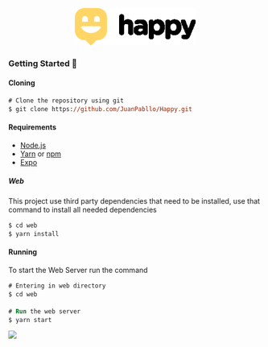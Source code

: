 <div align="center">

![](.Github/images/Logo.png)

</div>

### Getting Started 🚀

#### Cloning

```ps
# Clone the repository using git
$ git clone https://github.com/JuanPabllo/Happy.git
```

#### Requirements

- [Node.js](https://nodejs.org/en/)
- [Yarn](https://yarnpkg.com/) or [npm](https://www.npmjs.com/)
- [Expo](https://expo.io/)

##### Web

This project use third party dependencies that need to be installed, use that command to install all needed dependencies

```ps
$ cd web
$ yarn install
```

#### Running

To start the Web Server run the command

```ps
# Entering in web directory
$ cd web

# Run the web server
$ yarn start
```

![](https://img.shields.io/github/license/JuanPabllo/Happy)
